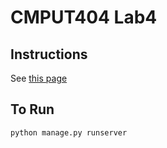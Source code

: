 # CMPUT404 Lab4

## Instructions
See [this page](https://uofa-cmput404.github.io/lab-4-django.html)

## To Run

```bash
python manage.py runserver
```